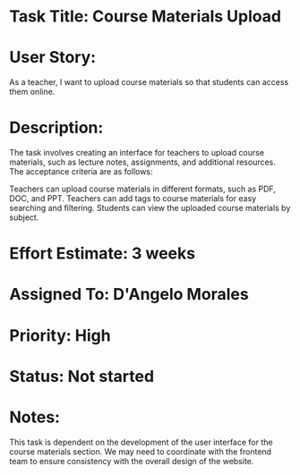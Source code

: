 # Task Title: Course Materials Upload

# User Story: 
As a teacher, I want to upload course materials so that students can access them online.

# Description: 
The task involves creating an interface for teachers to upload course materials, such as lecture notes, assignments, and additional resources. 
The acceptance criteria are as follows:

Teachers can upload course materials in different formats, such as PDF, DOC, and PPT.
Teachers can add tags to course materials for easy searching and filtering.
Students can view the uploaded course materials by subject.

# Effort Estimate: 3 weeks

# Assigned To: D'Angelo Morales

# Priority: High

# Status: Not started

# Notes: 
This task is dependent on the development of the user interface for the course materials section. We may need to coordinate with the frontend team to ensure consistency with the overall design of the website.